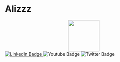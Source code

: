 # Alizzz

<div id="header" align="center">
  <img src="https://media.giphy.com/media/M9gbBd9nbDrOTu1Mqx/giphy.gif" width="100"/>
</div>

<div id="badges">
  <a href="https://www.linkedin.com/in/ali-r-388456ab">
  <img src="https://img.shields.io/badge/LinkedIn-blue?style=for-the-badge&logo=linkedin&logoColor=white" alt="LinkedIn Badge"/>
  </a>
  <img src="https://img.shields.io/badge/blog-red?style=for-the-badge&logo=blog&logoColor=white" alt="Youtube Badge"/>
  <img src="https://img.shields.io/badge/web-blue?style=for-the-badge&logo=web&logoColor=white" alt="Twitter Badge"/>
</div>
